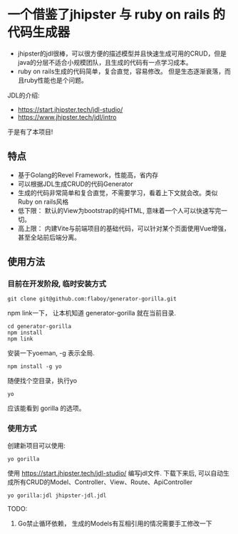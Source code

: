 # 一个借鉴了jhipster 与 ruby on rails 的代码生成器

* jhipster的jdl很棒，可以很方便的描述模型并且快速生成可用的CRUD，但是java的分层不适合小规模团队，且生成的代码有一点学习成本。
* ruby on rails生成的代码简单，复合直觉，容易修改。 但是生态逐渐衰落，而且ruby性能也是个问题。

JDL的介绍:
  *  https://start.jhipster.tech/jdl-studio/
  *  https://www.jhipster.tech/jdl/intro

于是有了本项目!

## 特点
* 基于Golang的Revel Framework，性能高，省内存
* 可以根据JDL生成CRUD的代码Generator
* 生成的代码非常简单和复合直觉，不需要学习，看着上下文就会改。类似Ruby on rails风格
* 低下限： 默认的View为bootstrap的纯HTML,  意味着一个人可以快速写完一切。
* 高上限： 内建Vite与前端项目的基础代码，可以针对某个页面使用Vue增强，甚至全站前后端分离。 

## 使用方法

### 目前在开发阶段, 临时安装方式

```
git clone git@github.com:flaboy/generator-gorilla.git
```

npm link一下， 让本机知道 generator-gorilla 就在当前目录.
```
cd generator-gorilla
npm install
npm link
```

安装一下yoeman,  -g 表示全局.
```
npm install -g yo
```

随便找个空目录，执行yo
```
yo
```
应该能看到 gorilla 的选项。

### 使用方式

创建新项目可以使用:
```
yo gorilla
```

使用 https://start.jhipster.tech/jdl-studio/ 编写jdl文件. 
下载下来后, 可以自动生成所有CRUD的Model、Controller、View、Route、ApiController
```
yo gorilla:jdl jhipster-jdl.jdl
```

TODO:
1. Go禁止循环依赖， 生成的Models有互相引用的情况需要手工修改一下
